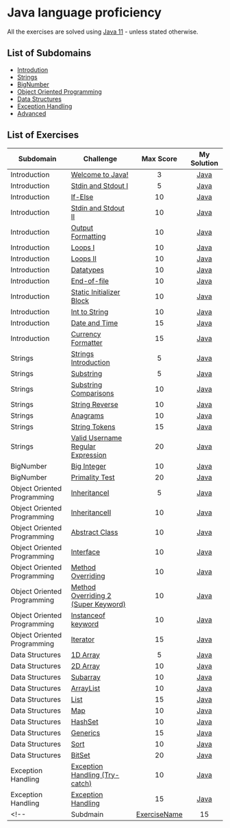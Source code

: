 # Java language proficiency
All the exercises are solved using [Java 11](https://www.oracle.com/ie/java/technologies/javase-jdk11-downloads.html) - unless stated otherwise.
## List of Subdomains
- [Introdution](Introduction)
- [Strings](Strings)
- [BigNumber](BigNumber)
- [Object Oriented Programming](OOP)
- [Data Structures](DataStructures)
- [Exception Handling]()
- [Advanced]()

## List of Exercises
| Subdomain | Challenge | Max Score | My Solution |
|---|---|:---:|:---:|
| Introduction | [Welcome to Java!](https://www.hackerrank.com/challenges/welcome-to-java)| 3 |[Java](Introduction/WelcomeToJava/src/Solution.java) |
| Introduction | [Stdin and Stdout I](https://www.hackerrank.com/challenges/java-stdin-and-stdout-1) | 5 | [Java](Introduction/StdinAndStdoutI/src/Solution.java) |
| Introduction | [If-Else](https://www.hackerrank.com/challenges/java-if-else) | 10 | [Java](Introduction/IfElse/src/Solution.java) |
| Introduction | [Stdin and Stdout II](https://www.hackerrank.com/challenges/java-stdin-stdout)| 10 | [Java]() |
| Introduction | [Output Formatting](https://www.hackerrank.com/challenges/java-output-formatting) | 10 | [Java](Introduction/OutputFormatting/src/Solution.java) |
| Introduction | [Loops I](https://www.hackerrank.com/challenges/java-loops-i) | 10 | [Java](Introduction/LoopsI/src/Solution.java) |
| Introduction | [Loops II](https://www.hackerrank.com/challenges/java-loops) | 10 | [Java](Introduction/LoopsII/src/Solution.java) |
| Introduction | [Datatypes](https://www.hackerrank.com/challenges/java-datatypes) | 10 | [Java](Introduction/Datatypes/src/Solution.java) |
| Introduction | [End-of-file](https://www.hackerrank.com/challenges/java-end-of-file) | 10 | [Java](Introduction/EndOfFile/src/Solution.java) |
| Introduction | [Static Initializer Block](https://www.hackerrank.com/challenges/java-static-initializer-block) | 10 | [Java](Introduction/StaticInitializerBlock/src/Solution.java) |
| Introduction | [Int to String](https://www.hackerrank.com/challenges/java-int-to-string) | 10 | [Java](Introduction/IntToString/src/Solution.java) |
| Introduction | [Date and Time](https://www.hackerrank.com/challenges/java-date-and-time) | 15 | [Java](Introduction/DateAndTime/src/Solution.java) |
| Introduction | [Currency Formatter](https://www.hackerrank.com/challenges/java-currency-formatter) | 15 | [Java](Introduction/CurrencyFormatter/src/Solution.java) |
| Strings | [Strings Introduction](https://www.hackerrank.com/challenges/java-strings-introduction)| 5 |[Java](Strings/StringsIntroduction/src/Solution.java) |
| Strings | [Substring](https://www.hackerrank.com/challenges/java-substring)| 5 |[Java](Strings/Substring/src/Solution.java) |
| Strings | [Substring Comparisons](https://www.hackerrank.com/challenges/java-string-compare)| 10 |[Java](Strings/SubstringComparisons/src/Solution.java) |
| Strings | [String Reverse](https://www.hackerrank.com/challenges/java-string-reverse)| 10 |[Java](Strings/StringReverse/src/Solution.java) |
| Strings | [Anagrams](https://www.hackerrank.com/challenges/java-anagrams)| 10 |[Java](Strings/Anagrams/src/Solution.java) |
| Strings | [String Tokens](https://www.hackerrank.com/challenges/java-string-tokens)| 15 |[Java](Strings/StringTokens/src/Solution.java) |
| Strings | [Valid Username Regular Expression](https://www.hackerrank.com/challenges/valid-username-checker)| 20 |[Java](Strings/UsernameRegularExpression/src/Solution.java) |
| BigNumber | [Big Integer](https://www.hackerrank.com/challenges/java-biginteger)| 10 |[Java](BigNumber/BigInteger/src/Solution.java) |
| BigNumber | [Primality Test](https://www.hackerrank.com/challenges/java-primality-test)| 20 |[Java](BigNumber/PrimalityTest/src/Solution.java) |
| Object Oriented Programming | [InheritanceI](https://www.hackerrank.com/challenges/java-inheritance-1)| 5 |[Java](OOP/InheritanceI/src/Solution.java) |
| Object Oriented Programming | [InheritanceII](https://www.hackerrank.com/challenges/java-inheritance-2)| 10 |[Java](OOP/InheritanceII/src/Solution.java) |
| Object Oriented Programming | [Abstract Class](https://www.hackerrank.com/challenges/java-abstract-class)| 10 |[Java](OOP/AbstractClass/src/Main.java) |
| Object Oriented Programming | [Interface](https://www.hackerrank.com/challenges/java-interface)| 10 |[Java](OOP/Interface/src/Solution.java) |
| Object Oriented Programming | [Method Overriding](https://www.hackerrank.com/challenges/java-method-overriding)| 10 |[Java](OOP/MethodOverriding/src/Solution.java) |
| Object Oriented Programming | [Method Overriding 2 (Super Keyword)](https://www.hackerrank.com/challenges/java-method-overriding-2-super-keyword)| 10 |[Java](OOP/MethodOverriding2/src/Solution.java) |
| Object Oriented Programming | [Instanceof keyword](https://www.hackerrank.com/challenges/java-instanceof-keyword)| 10 |[Java](OOP/InstanceOfKeyword/src/InstanceOFTutorial.java) |
| Object Oriented Programming | [Iterator](https://www.hackerrank.com/challenges/java-iterator)| 15 |[Java](OOP/Iterator/src/Main.java) |
| Data Structures | [1D Array](https://www.hackerrank.com/challenges/java-1d-array-introduction)| 5 |[Java](DataStructures/1DArray/src/Solution.java) |
| Data Structures | [2D Array](https://www.hackerrank.com/challenges/java-2d-array)| 10 |[Java](DataStructures/2DArray/src/Solution.java) |
| Data Structures | [Subarray](https://www.hackerrank.com/challenges/java-negative-subarray)| 10 |[Java](DataStructures/Subarray/src/Solution.java) |
| Data Structures | [ArrayList](https://www.hackerrank.com/challenges/java-arraylist)| 10 |[Java](DataStructures/Arraylist/src/Solution.java) |
| Data Structures | [List](https://www.hackerrank.com/challenges/java-list)| 15 |[Java](DataStructures/List/src/Solution.java) |
| Data Structures | [Map](https://www.hackerrank.com/challenges/phone-book)| 10 |[Java](DataStructures/Map/src/Solution.java) |
| Data Structures | [HashSet](https://www.hackerrank.com/challenges/java-hashset)| 10 |[Java](DataStructures/Hashset/src/Solution.java) |
| Data Structures | [Generics](https://www.hackerrank.com/challenges/java-generics)| 15 |[Java](DataStructures/Generics/src/Solution.java) |
| Data Structures | [Sort](https://www.hackerrank.com/challenges/java-sort)| 10 |[Java](DataStructures/Sort/src/Solution.java) |
| Data Structures | [BitSet](https://www.hackerrank.com/challenges/java-bitset)| 20 |[Java](DataStructures/BitSet/src/Solution.java) |
| Exception Handling | [Exception Handling (Try-catch)](https://www.hackerrank.com/challenges/java-exception-handling-try-catch)| 10 |[Java](ExceptionHandling/ExceptionHandlingTryCatch/src/Solution.java) |
| Exception Handling | [Exception Handling](https://www.hackerrank.com/challenges/java-exception-handling)| 15 |[Java](ExceptionHandling/ExceptionHandling/src/Solution.java) |
<!-- | Subdmain | [ExerciseName]()| 15 |[Java]() | -->
